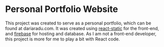 # Personal Portfolio Website

This project was created to serve as a personal portfolio, which can be found at dariaradu.com. It was created using [react-static](https://github.com/react-static/react-static) for the front-end, and [firebase](https://firebase.google.com/)  for hosting and database. As I am not a front-end developer, this project is more for me to play a bit with React code. 
